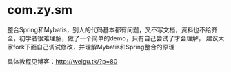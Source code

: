 ﻿# com.zy.sm
整合Spring和Mybatis，别人的代码基本都有问题，又不写文档，资料也不给齐全，初学者很难理解，做了一个简单的demo，只有自己尝试了才会理解，
建议大家fork下面自己调试修改，并理解Mybatis和Spring整合的原理

具体教程见博客：http://weigu.tk/?p=80
